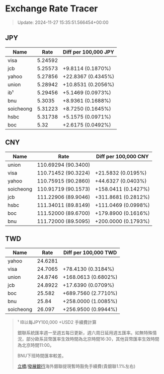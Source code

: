 # Exchange Rate Tracer

> Update: 2024-11-27 15:35:51.566454+00:00

## JPY

| Name      |    Rate | Diff per 100,000 JPY   |
|-----------|---------|------------------------|
| visa      | 5.24592 |                        |
| jcb       | 5.25573 | +9.8114 (0.1870%)      |
| yahoo     | 5.27856 | +22.8367 (0.4345%)     |
| union     | 5.28942 | +10.8531 (0.2056%)     |
| ib¹       | 5.29456 | +5.1469 (0.0973%)      |
| bnu       | 5.3035  | +8.9361 (0.1688%)      |
| soicheong | 5.31223 | +8.7250 (0.1645%)      |
| hsbc      | 5.31738 | +5.1575 (0.0971%)      |
| boc       | 5.32    | +2.6175 (0.0492%)      |

## CNY

| Name      | Rate                | Diff per 100,000 CNY   |
|-----------|---------------------|------------------------|
| union     | 110.69294	(90.3400) |                        |
| visa      | 110.71452	(90.3224) | +21.5832 (0.0195%)     |
| yahoo     | 110.75915	(90.2860) | +44.6327 (0.0403%)     |
| soicheong | 110.91719	(90.1573) | +158.0411 (0.1427%)    |
| jcb       | 111.22906	(89.9046) | +311.8681 (0.2812%)    |
| hsbc      | 111.34011	(89.8149) | +111.0469 (0.0998%)    |
| boc       | 111.52000	(89.6700) | +179.8900 (0.1616%)    |
| bnu       | 111.72000	(89.5095) | +200.0000 (0.1793%)    |

## TWD

| Name      |    Rate | Diff per 100,000 TWD   |
|-----------|---------|------------------------|
| yahoo     | 24.6281 |                        |
| visa      | 24.7065 | +78.4130 (0.3184%)     |
| union     | 24.8746 | +168.0613 (0.6802%)    |
| jcb       | 24.8922 | +17.6390 (0.0709%)     |
| boc       | 25.582  | +689.7560 (2.7710%)    |
| bnu       | 25.84   | +258.0000 (1.0085%)    |
| soicheong | 26.097  | +256.9500 (0.9944%)    |


> ¹ IB以每JPY100,000 +USD2 手續費計算
>
> 銀聯系統匯率週一至週五每日更新，週六周日延用週五匯率。如無特殊情況，部分歐系貨幣匯率生效時間為北京時間16:30，其他貨幣匯率生效時間為北京時間11:00。
>
> BNU下班時間匯率較差。
>
> [立橋](https://www.wlbank.com.mo/uploads/ueditor/file/20181211/1544536513900230.pdf)/[發展銀行](https://www.mdb.com.mo/Service_Charges_20230728.pdf)海外銀聯提現暫時豁免手續費(貴銀聯1.1%左右)

